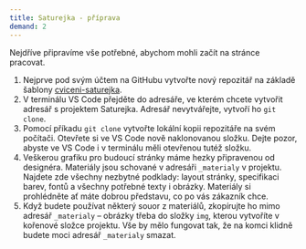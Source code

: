 ```yaml
---
title: Saturejka - příprava
demand: 2
---
```


Nejdříve připravíme vše potřebné, abychom mohli začít na stránce pracovat.

1. Nejprve pod svým účtem na GitHubu vytvořte nový repozitář na základě šablony [cviceni-saturejka](https://github.com/Czechitas-podklady-WEB/cviceni-saturejka).
1. V terminálu VS Code přejděte do adresáře, ve kterém chcete vytvořit adresář s projektem Saturejka. Adresář nevytvářejte, vytvoří ho `git clone`.
1. Pomocí příkadu `git clone` vytvořte lokální kopii repozitáře na svém počítači. Otevřete si ve VS Code nově naklonovanou složku. Dejte pozor, abyste ve VS Code i v terminálu měli otevřenou tutéž složku.
1. Veškerou grafiku pro budoucí stránky máme hezky připravenou od designéra. Materiály jsou schované v adresáři `_materialy` v projektu. Najdete zde všechny nezbytné podklady: layout stránky, specifikaci barev, fontů a všechny potřebné texty i obrázky. Materiály si prohlédněte ať máte dobrou představu, co po vás zákazník chce.
1. Když budete používat některý souor z materiálů, zkopírujte ho mimo adresář `_materialy` – obrázky třeba do složky `img`, kterou vytvoříte v kořenové složce projektu. Vše by mělo fungovat tak, že na komci klidně budete moci adresář `_materialy` smazat.
